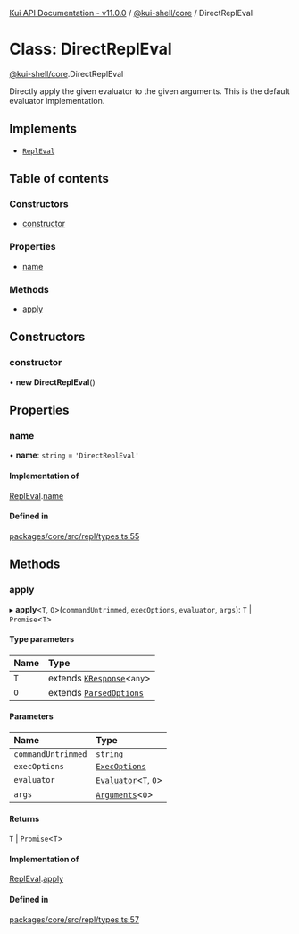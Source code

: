 [Kui API Documentation - v11.0.0](../README.md) / [@kui-shell/core](../modules/kui_shell_core.md) / DirectReplEval

# Class: DirectReplEval

[@kui-shell/core](../modules/kui_shell_core.md).DirectReplEval

Directly apply the given evaluator to the given arguments. This is
the default evaluator implementation.

## Implements

- [`ReplEval`](../interfaces/kui_shell_core.ReplEval.md)

## Table of contents

### Constructors

- [constructor](kui_shell_core.DirectReplEval.md#constructor)

### Properties

- [name](kui_shell_core.DirectReplEval.md#name)

### Methods

- [apply](kui_shell_core.DirectReplEval.md#apply)

## Constructors

### constructor

• **new DirectReplEval**()

## Properties

### name

• **name**: `string` = `'DirectReplEval'`

#### Implementation of

[ReplEval](../interfaces/kui_shell_core.ReplEval.md).[name](../interfaces/kui_shell_core.ReplEval.md#name)

#### Defined in

[packages/core/src/repl/types.ts:55](https://github.com/kubernetes-sigs/kui/blob/kui/packages/core/src/repl/types.ts#L55)

## Methods

### apply

▸ **apply**<`T`, `O`\>(`commandUntrimmed`, `execOptions`, `evaluator`, `args`): `T` \| `Promise`<`T`\>

#### Type parameters

| Name | Type                                                                     |
| :--- | :----------------------------------------------------------------------- |
| `T`  | extends [`KResponse`](../modules/kui_shell_core.md#kresponse)<`any`\>    |
| `O`  | extends [`ParsedOptions`](../interfaces/kui_shell_core.ParsedOptions.md) |

#### Parameters

| Name               | Type                                                                |
| :----------------- | :------------------------------------------------------------------ |
| `commandUntrimmed` | `string`                                                            |
| `execOptions`      | [`ExecOptions`](../interfaces/kui_shell_core.ExecOptions.md)        |
| `evaluator`        | [`Evaluator`](../interfaces/kui_shell_core.Evaluator.md)<`T`, `O`\> |
| `args`             | [`Arguments`](../interfaces/kui_shell_core.Arguments.md)<`O`\>      |

#### Returns

`T` \| `Promise`<`T`\>

#### Implementation of

[ReplEval](../interfaces/kui_shell_core.ReplEval.md).[apply](../interfaces/kui_shell_core.ReplEval.md#apply)

#### Defined in

[packages/core/src/repl/types.ts:57](https://github.com/kubernetes-sigs/kui/blob/kui/packages/core/src/repl/types.ts#L57)
